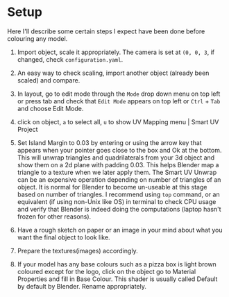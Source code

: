 # Setup
Here I'll describe some certain steps I expect have been done before colouring any model.

1. Import object, scale it appropriately. The camera is set at `(0, 0, 3`, if changed, check `configuration.yaml`.
2. An easy way to check scaling, import another object (already been scaled) and compare.
3. In layout, go to edit mode through the `Mode` drop down menu on top left or press tab and check that `Edit Mode` appears on top left or `Ctrl` + `Tab` and choose Edit Mode. 
4. click on object, `a` to select all, `u` to show UV Mapping menu | Smart UV Project
5. Set Island Margin to 0.03 by entering or using the arrow key that appears when your pointer goes close to the box and Ok at the bottom.
This will unwrap triangles and quadrilaterals from your 3d object and show them on a 2d plane with padding 0.03. This helps Blender map a triangle to a texture when we later apply them.
The Smart UV Unwrap can be an expensive operation depending on number of triangles of an object. It is normal for Blender to become un-useable at this stage based on number of triangles.
I recommend using `top` command, or an equivalent (if using non-Unix like OS) in terminal to check CPU usage and verify that Blender is indeed doing the computations (laptop hasn't frozen for other reasons).

6. Have a rough sketch on paper or an image in your mind about what you want the final object to look like.
7. Prepare the textures(images) accordingly. 
8. If your model has any base colours such as a pizza box is light brown coloured except for the logo, click on the object go to Material Properties and fill in Base Colour. This shader is usually called Default by default by Blender. Rename appropriately.